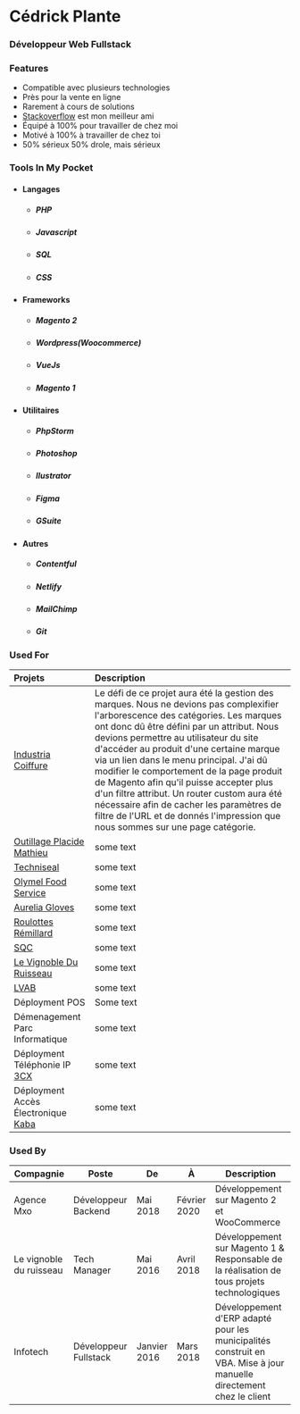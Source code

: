# Cédrick Plante
### Développeur Web Fullstack
### Features
- Compatible avec plusieurs technologies
- Près pour la vente en ligne
- Rarement à cours de solutions
- [Stackoverflow](https://stackoverflow.com/ "stackoverflow") est mon meilleur ami
- Équipé à 100% pour travailler de chez moi
- Motivé à 100% à travailler de chez toi
- 50% sérieux 50% drole, mais sérieux

### Tools In My Pocket
+ #### Langages
	+ ##### PHP
	+ ##### Javascript
	+ ##### SQL
	+ ##### CSS
+ #### Frameworks
	+ ##### Magento 2
	+ ##### Wordpress(Woocommerce)
	+ ##### VueJs
	+ ##### Magento 1
+ #### Utilitaires
	+ ##### PhpStorm
	+ ##### Photoshop
	+ ##### Ilustrator
	+ ##### Figma
	+ ##### GSuite
+ #### Autres
	+ ##### Contentful
	+ ##### Netlify
	+ ##### MailChimp 
	+ ##### Git
	
### Used For
| Projets | Description |
| :------------ | :------------ |
| [Industria Coiffure](https://www.industriacoiffure.ca/) |   Le défi de ce projet aura été la gestion des marques.  Nous ne devions pas complexifier l'arborescence des catégories. Les marques ont donc dû être défini par un attribut. Nous devions permettre au utilisateur du site d'accéder au produit d'une certaine marque via un lien dans le menu principal.  J'ai dû modifier le comportement de la page produit de Magento afin qu'il puisse accepter plus d'un filtre attribut.  Un router custom aura été nécessaire afin de cacher les paramètres de filtre de l'URL et de donnés l'impression que nous sommes sur une page catégorie. |
| [Outillage Placide Mathieu](https://placide.com/) |  some text  |
| [Techniseal](https://techniseal.com/) |  some text  |
| [Olymel Food Service](https://olymelfoodservice.com/fr/) |  some text  |
| [Aurelia Gloves](https://aureliaglovescanada.com/) |  some text  |
| [Roulottes Rémillard](https://roulottesremillard.com/) |  some text  |
| [SQC](https://www.sqc.ca/) |  some text  |
| [Le Vignoble Du Ruisseau](https://www.levignobleduruisseau.com/) |  some text  |
| [LVAB](http://lvab.ca/) |  some text  |
| Déployment POS |  Some text |
| Démenagement Parc Informatique |  some text  |
| Déployment Téléphonie IP [3CX](https://www.3cx.com/) |  some text  |
|  Déployment Accès Électronique [Kaba](https://www.dormakaba.com/) |  some text  |

### Used By
|  Compagnie  |  Poste  |  De  |  À  |  Description  |
| ------------ | ------------ | ------------ | ------------ | ------------ |
| Agence Mxo | Développeur Backend |Mai 2018 | Février 2020 | Développement sur Magento 2 et WooCommerce |
| Le vignoble du ruisseau | Tech Manager  | Mai 2016 | Avril 2018 | Développement sur Magento 1 & Responsable de la réalisation de tous projets technologiques |
| Infotech | Développeur Fullstack | Janvier 2016 | Mars 2018 | Développement d'ERP adapté pour les municipalités construit en VBA. Mise à jour manuelle directement chez le client |
